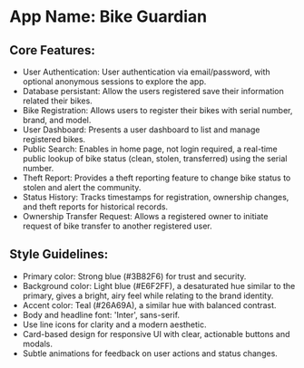# **App Name**: Bike Guardian

## Core Features:

- User Authentication: User authentication via email/password, with optional anonymous sessions to explore the app.
- Database persistant: Allow the users registered save their information related their bikes.
- Bike Registration: Allows users to register their bikes with serial number, brand, and model.
- User Dashboard: Presents a user dashboard to list and manage registered bikes.
- Public Search: Enables in home page, not login required, a real-time public lookup of bike status (clean, stolen, transferred) using the serial number.
- Theft Report: Provides a theft reporting feature to change bike status to stolen and alert the community.
- Status History: Tracks timestamps for registration, ownership changes, and theft reports for historical records.
- Ownership Transfer Request: Allows a registered owner to initiate request of bike transfer to another registered user.

## Style Guidelines:

- Primary color: Strong blue (#3B82F6) for trust and security.
- Background color: Light blue (#E6F2FF), a desaturated hue similar to the primary, gives a bright, airy feel while relating to the brand identity.
- Accent color: Teal (#26A69A), a similar hue with balanced contrast.
- Body and headline font: 'Inter', sans-serif.
- Use line icons for clarity and a modern aesthetic.
- Card-based design for responsive UI with clear, actionable buttons and modals.
- Subtle animations for feedback on user actions and status changes.
